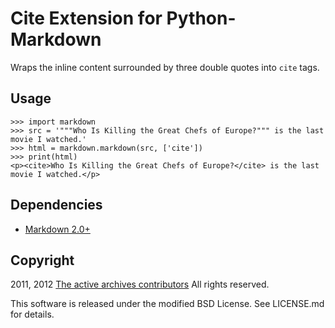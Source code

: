 Cite Extension for Python-Markdown
==================================

Wraps the inline content surrounded by three double quotes into `cite` tags.

Usage
-----

    >>> import markdown
    >>> src = '"""Who Is Killing the Great Chefs of Europe?""" is the last movie I watched.'
    >>> html = markdown.markdown(src, ['cite'])
    >>> print(html)
    <p><cite>Who Is Killing the Great Chefs of Europe?</cite> is the last movie I watched.</p>

Dependencies
------------

* [Markdown 2.0+](http://www.freewisdom.org/projects/python-markdown/)


Copyright
---------

2011, 2012 [The active archives contributors](http://activearchives.org/)
All rights reserved.

This software is released under the modified BSD License. 
See LICENSE.md for details.
